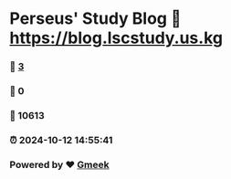 # Perseus' Study Blog :link: https://blog.lscstudy.us.kg 
### :page_facing_up: [3](https://blog.lscstudy.us.kg/tag.html) 
### :speech_balloon: 0 
### :hibiscus: 10613 
### :alarm_clock: 2024-10-12 14:55:41 
### Powered by :heart: [Gmeek](https://github.com/Meekdai/Gmeek)
